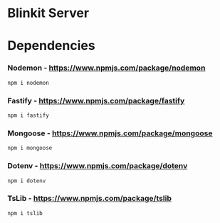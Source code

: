 # Blinkit Server


# Dependencies

### Nodemon - https://www.npmjs.com/package/nodemon
    npm i nodemon

### Fastify - https://www.npmjs.com/package/fastify
    npm i fastify

### Mongoose - https://www.npmjs.com/package/mongoose
    npm i mongoose

### Dotenv - https://www.npmjs.com/package/dotenv
    npm i dotenv

### TsLib - https://www.npmjs.com/package/tslib
    npm i tslib
